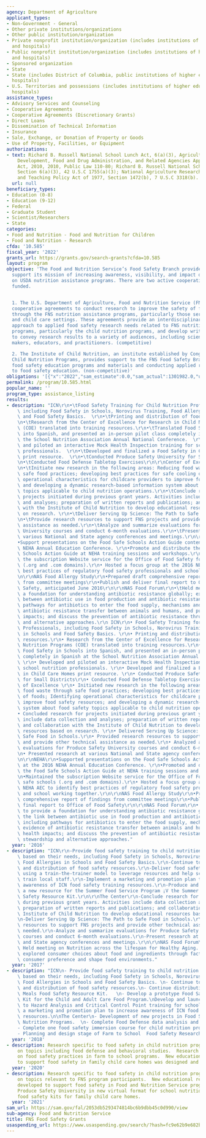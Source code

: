```yaml
---
agency: Department of Agriculture
applicant_types:
- Non-Government - General
- Other private institutions/organizations
- Other public institution/organization
- Private nonprofit institution/organization (includes institutions of higher education
  and hospitals)
- Public nonprofit institution/organization (includes institutions of higher education
  and hospitals)
- Sponsored organization
- State
- State (includes District of Columbia, public institutions of higher education and
  hospitals)
- U.S. Territories and possessions (includes institutions of higher education and
  hospitals)
assistance_types:
- Advisory Services and Counseling
- Cooperative Agreements
- Cooperative Agreements (Discretionary Grants)
- Direct Loans
- Dissemination of Technical Information
- Insurance
- Sale, Exchange, or Donation of Property or Goods
- Use of Property, Facilities, or Equipment
authorizations:
- text: Richard B. Russell National School Lunch Act, 6(a)(3), Agriculture, Rural
    Development, Food and Drug Administration, and Related Agencies Appropriations
    Act, 2010, 2010, Public Law 110-80; Richard B. Russell National School Lunch Act,
    Section 6(a)(3), 42 U.S.C 1755(a)(3); National Agriculture Research, Extension,
    and Teaching Policy Act of 1977, Section 1472(b), 7 U.S.C 3318(b).
  url: null
beneficiary_types:
- Education (0-8)
- Education (9-12)
- Federal
- Graduate Student
- Scientist/Researchers
- State
categories:
- Food and Nutrition - Food and Nutrition for Children
- Food and Nutrition - Research
cfda: '10.585'
fiscal_year: '2022'
grants_url: https://grants.gov/search-grants?cfda=10.585
layout: program
objective: 'The Food and Nutrition Service’s Food Safety Branch provides funding to
  support its mission of increasing awareness, visibility, and impact of food safety
  on USDA nutrition assistance programs. There are two active cooperative agreements
  funded.


  1. The U.S. Department of Agriculture, Food and Nutrition Service (FNS) establishes
  cooperative agreements to conduct research to improve the safety of foods provided
  through the FNS nutrition assistance programs, particularly those served in schools
  and child care settings. These agreements provide an interdisciplinary and timely
  approach to applied food safety research needs related to FNS nutrition assistance
  programs, particularly the child nutrition programs, and develop written communications
  to convey research results to a variety of audiences, including scientists, policy
  makers, educators, and practitioners. (competitive)

  2. The Institute of Child Nutrition, an institute established by Congress to support
  Child Nutrition Programs, provides support to the FNS Food Safety Branch for developing
  food safety education programs and materials and conducting applied research related
  to food safety education. (non-competitive)'
obligations: '[{"x":"2022","sam_estimate":0.0,"sam_actual":1301982.0,"usa_spending_actual":979935.72},{"x":"2023","sam_estimate":1575000.0,"sam_actual":0.0,"usa_spending_actual":1973083.0},{"x":"2024","sam_estimate":1350000.0,"sam_actual":0.0,"usa_spending_actual":642788.45}]'
permalink: /program/10.585.html
popular_name: ''
program_type: assistance_listing
results:
- description: "ICN\r\n•\tFood Safety Training for Child Nutrition Professionals,\
    \ including Food Safety in Schools, Norovirus Training, Food Allergies in Schools\
    \ and Food Safety Basics.  \r\n•\tPrinting and distribution of food safety resources.\r\
    \n•\tResearch from the Center of Excellence for Research in Child Nutrition Programs\
    \ (COE) translated into training resources.\r\n•\tTranslated Food Safety in Schools\
    \ into Spanish, and presented an in-person pilot class completely in Spanish at\
    \ the School Nutrition Association Annual National Conference.  \r\n•\tDeveloped\
    \ and piloted an interactive Mock Health Inspection training for school nutrition\
    \ professionals.  \r\n•\tDeveloped and finalized a Food Safety in Child Care Homes\
    \ print resource.  \r\n•\tConducted Produce Safety University for Small Districts\r\
    \n•\tConducted Food Defense Tabletop Exercises\r\n\r\nCenter of Excellence  \r\
    \n•\tInitiate new research in the following areas: Reducing food waste through\
    \ safe food practices; developing best practices for safe cooling of foods; Identifying\
    \ operational characteristics for childcare providers to improve food safety resources;\
    \ and developing a dynamic research-based information system about food safety\
    \ topics applicable to child nutrition operations.\r\n•\tConclude research for\
    \ projects initiated during previous grant years. Activities include data collection\
    \ and analyses; preparation of written reports and publications; and collaboration\
    \ with the Institute of Child Nutrition to develop educational resources based\
    \ on research. \r\n•\tDeliver Serving Up Science: The Path to Safe Food in Schools.\r\
    \n•\tProvide research resources to support FNS projects and provide other technical\
    \ assistance as needed.\r\n•\tAnalyze and summarize evaluations for Produce Safety\
    \ University courses and conduct 6-month evaluations.\r\n•\tPresent research at\
    \ various National and State agency conferences and meetings.\r\n\r\nNEHA\r\n\
    •Support presentations on the Food Safe Schools Action Guide content at the 2016\
    \ NEHA Annual Education Conference. \r\n•Promote and distribute the Food Safe\
    \ Schools Action Guide at NEHA training sessions and workshops.\r\n•Maintained\
    \ the subscription Website service for the Office of Food Safety food safe schools\
    \ (.org and .com domains).\r\n• Hosted a focus group at the 2016 NEHA AEC to identify\
    \ best practices of regulatory food safety professionals and school working together.\r\
    \n\r\nNAS Food Allergy Study\r\n•Prepared draft comprehensive report of findings\
    \ from committee meetings\r\n•Publish and deliver final report to Office of Food\
    \ Safety, anticipated June 2016\r\n\r\nNAS Food Forum\r\n•\tHeld meeting to provide\
    \ a foundation for understanding antibiotic resistance globally; explore the link\
    \ between antibiotic use in food production and antibiotic resistance, including\
    \ pathways for antibiotics to enter the food supply, mechanisms and evidence of\
    \ antibiotic resistance transfer between animals and humans, and public health\
    \ impacts; and discuss the prevention of antibiotic resistance through stewardship\
    \ and alternative approaches.\r\n ICN\r\n• Food Safety Training for Child Nutrition\
    \ Professionals, including Food Safety in Schools, Norovirus Training, Food Allergies\
    \ in Schools and Food Safety Basics. \r\n• Printing and distribution of food safety\
    \ resources.\r\n• Research from the Center of Excellence for Research in Child\
    \ Nutrition Programs (COE) translated into training resources.\r\n• Translated\
    \ Food Safety in Schools into Spanish, and presented an in-person pilot class\
    \ completely in Spanish at the School Nutrition Association Annual National Conference.\
    \ \r\n• Developed and piloted an interactive Mock Health Inspection training for\
    \ school nutrition professionals. \r\n• Developed and finalized a Food Safety\
    \ in Child Care Homes print resource. \r\n• Conducted Produce Safety University\
    \ for Small Districts\r\n• Conducted Food Defense Tabletop Exercises\r\n\r\nCenter\
    \ of Excellence \r\n• Initiated new research in the following areas: Reducing\
    \ food waste through safe food practices; developing best practices for safe cooling\
    \ of foods; Identifying operational characteristics for childcare providers to\
    \ improve food safety resources; and developing a dynamic research-based information\
    \ system about food safety topics applicable to child nutrition operations.\r\n\
    • Concluded research for projects initiated during previous grant years. Activities\
    \ include data collection and analyses; preparation of written reports and publications;\
    \ and collaboration with the Institute of Child Nutrition to develop educational\
    \ resources based on research. \r\n• Delivered Serving Up Science: The Path to\
    \ Safe Food in Schools.\r\n• Provided research resources to support FNS projects\
    \ and provide other technical assistance as needed.\r\n• Analyzed and summarize\
    \ evaluations for Produce Safety University courses and conduct 6-month evaluations.\r\
    \n• Presented research at various National and State agency conferences and meetings.\r\
    \n\r\nNEHA\r\n•Supported presentations on the Food Safe Schools Action Guide content\
    \ at the 2016 NEHA Annual Education Conference. \r\n•Promoted and distributed\
    \ the Food Safe Schools Action Guide at NEHA training sessions and workshops.\r\
    \n•Maintained the subscription Website service for the Office of Food Safety food\
    \ safe schools (.org and .com domains).\r\n• Hosted a focus group at the 2016\
    \ NEHA AEC to identify best practices of regulatory food safety professionals\
    \ and school working together.\r\n\r\nNAS Food Allergy Study\r\n•Prepared draft\
    \ comprehensive report of findings from committee meetings\r\n•Published and deliver\
    \ final report to Office of Food Safety\r\n\r\nNAS Food Forum\r\n• Held meeting\
    \ to provide a foundation for understanding antibiotic resistance globally; explore\
    \ the link between antibiotic use in food production and antibiotic resistance,\
    \ including pathways for antibiotics to enter the food supply, mechanisms and\
    \ evidence of antibiotic resistance transfer between animals and humans, and public\
    \ health impacts; and discuss the prevention of antibiotic resistance through\
    \ stewardship and alternative approaches."
  year: '2016'
- description: "ICN\r\n-Provide food safety training to child nutrition professionals\
    \ based on their needs, including Food Safety in Schools, Norovirus Training,\
    \ Food Allergies in Schools and Food Safety Basics.\r\n-Continue to provide printing\
    \ and distribution of food safety resources.\r\n-Deliver food safety training\
    \ using a train-the-trainer model to leverage resources and help school districts\
    \ train local staff.\r\n-Implement a marketing and promotion plan to increase\
    \ awareness of ICN food safety training resources.\r\n-Produce and distribute\
    \ a new resource for the Summer Food Service Program ¡V the Summer Meals Food\
    \ Safety Resource Kit.\r\n\r\nThe Center\r\n-Conclude research for projects initiated\
    \ during previous grant years. Activities include data collection and analysis;\
    \ preparation of written reports and publications; and collaboration with the\
    \ Institute of Child Nutrition to develop educational resources based on research.\r\
    \n-Deliver Serving Up Science: The Path to Safe Food in Schools.\r\n-Provide research\
    \ resources to support FNS projects and provide other technical assistance as\
    \ needed.\r\n-Analyze and summarize evaluations for Produce Safety University\
    \ courses and conduct 6-month evaluations.\r\n-Present research at various National\
    \ and State agency conferences and meetings.\r\n\r\nNAS Food Forum\r\n\r\n„X-\
    \ Held meeting on Nutrition across the lifespan for Healthy Aging.  The meeting\
    \ explored consumer choices about food and ingredients through factors that drive\
    \ consumer preference and shape food environments."
  year: '2017'
- description: "ICN\n- Provide food safety training to child nutrition professionals\
    \ based on their needs, including Food Safety in Schools, Norovirus Training,\
    \ Food Allergies in Schools and Food Safety Basics. \n- Continue to provide printing\
    \ and distribution of food safety resources.\n- Continue distribution of the Summer\
    \ Meals Food Safety Resource Kit.   \n- Develop a prototype Food Safety Resource\
    \ Kit for the Child and Adult Care Food Program.\nDevelop and launch online introduction\
    \ to Hazard Analysis and Critical Control Point training for schools.\n- Implement\
    \ a marketing and promotion plan to increase awareness of ICN food safety training\
    \ resources.\n\nThe Center\n- Development of new projects in Food Safety in Child\
    \ Nutrition Programs.  \n- Complete Food Defense data analysis and reporting.\n\
    - Complete one food safety immersion course for child nutrition professionals.\n\
    - Planning and design stage of Farm to School  Food Safety Research Project."
  year: '2018'
- description: Research specific to food safety in child nutrition programs was published
    on topics including food defense and behavioral studies.  Research was initiated
    on food safety practices in farm to school programs.  New educational resources
    to support food safety in family child care homes was designed and prototyped.
  year: '2020'
- description: Research specific to food safety in child nutrition programs was published
    on topics relevant to FNS program participants.  New educational resources were
    developed to support food safety in Food and Nutrition Service programs.  Delivered
    Produce Safety University in new virtual format for school nutrition professionals.  Distributed
    food safety kits for family child care homes.
  year: '2021'
sam_url: https://sam.gov/fal/2053db5293474814bc6b9dbb45c0d990/view
sub-agency: Food and Nutrition Service
title: FNS Food Safety Grants
usaspending_url: https://www.usaspending.gov/search/?hash=fc9e62b9e682bdad21e924a9111a9d83
---
```


